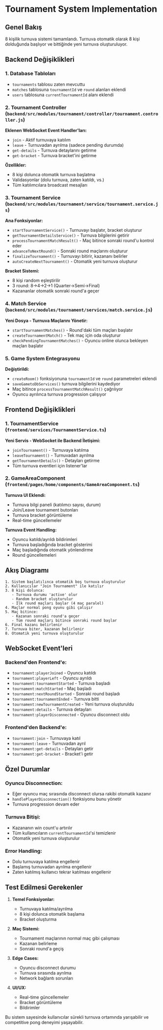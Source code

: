 # Tournament System Implementation

## Genel Bakış

8 kişilik turnuva sistemi tamamlandı. Turnuva otomatik olarak 8 kişi dolduğunda başlıyor ve bittiğinde yeni turnuva oluşturuluyor.

## Backend Değişiklikleri

### 1. Database Tabloları
- `tournaments` tablosu zaten mevcuttu
- `matches` tablosuna `tournamentId` ve `round` alanları eklendi
- `users` tablosuna `currentTournamentId` alanı eklendi

### 2. Tournament Controller (`backend/src/modules/tournament/controller/tournament.controller.js`)
**Eklenen WebSocket Event Handler'ları:**
- `join` - Aktif turnuvaya katılım
- `leave` - Turnuvadan ayrılma (sadece pending durumda)
- `get-details` - Turnuva detaylarını getirme
- `get-bracket` - Turnuva bracket'ini getirme

**Özellikler:**
- 8 kişi dolunca otomatik turnuva başlatma
- Validasyonlar (dolu turnuva, zaten katıldı, vs.)
- Tüm katılımcılara broadcast mesajları

### 3. Tournament Service (`backend/src/modules/tournament/service/tournament.service.js`)
**Ana Fonksiyonlar:**
- `startTournamentService()` - Turnuvayı başlatır, bracket oluşturur
- `getTournamentDetailsService()` - Turnuva bilgilerini getirir
- `processTournamentMatchResult()` - Maç bitince sonraki round'u kontrol eder
- `advanceToNextRound()` - Sonraki round maçlarını oluşturur
- `finalizeTournament()` - Turnuvayı bitirir, kazananı belirler
- `autoCreateNextTournament()` - Otomatik yeni turnuva oluşturur

**Bracket Sistemi:**
- 8 kişi random eşleştirilir
- 3 round: 8→4→2→1 (Quarter→Semi→Final)
- Kazananlar otomatik sonraki round'a geçer

### 4. Match Service (`backend/src/modules/tournament/services/match.service.js`)
**Yeni Dosya - Turnuva Maçlarını Yönetir:**
- `startTournamentMatches()` - Round'daki tüm maçları başlatır
- `createTournamentMatch()` - Tek maç için oda oluşturur
- `checkPendingTournamentMatches()` - Oyuncu online olunca bekleyen maçları başlatır

### 5. Game System Entegrasyonu
**Değiştirildi:**
- `createRoom()` fonksiyonuna `tournamentId` ve `round` parametreleri eklendi
- `saveGametoDbServices()` turnuva bilgilerini kaydediyor
- Maç bitince `processTournamentMatchResult()` çağrılıyor
- Oyuncu ayrılınca turnuva progression çalışıyor

## Frontend Değişiklikleri

### 1. TournamentService (`frontend/services/TournamentService.ts`)
**Yeni Servis - WebSocket ile Backend İletişimi:**
- `joinTournament()` - Turnuvaya katılma
- `leaveTournament()` - Turnuvadan ayrılma
- `getTournamentDetails()` - Detayları getirme
- Tüm turnuva eventleri için listener'lar

### 2. GameAreaComponent (`frontend/pages/home/components/GameAreaComponent.ts`)
**Turnuva UI Eklendi:**
- Turnuva bilgi paneli (katılımcı sayısı, durum)
- Join/Leave tournament butonları
- Turnuva bracket görüntüleme
- Real-time güncellemeler

**Turnuva Event Handling:**
- Oyuncu katıldı/ayrıldı bildirimleri
- Turnuva başladığında bracket gösterimi
- Maç başladığında otomatik yönlendirme
- Round güncellemeleri

## Akış Diagramı

```
1. Sistem başlatılınca otomatik boş turnuva oluşturulur
2. Kullanıcılar "Join Tournament" ile katılır
3. 8 kişi dolunca:
   - Turnuva durumu 'active' olur
   - Random bracket oluşturulur
   - İlk round maçları başlar (4 maç paralel)
4. Maçlar normal pong oyunu gibi çalışır
5. Maç bitince:
   - Kazanan sonraki round'a geçer
   - Tüm round maçları bitince sonraki round başlar
6. Final kazanı belirlenir
7. Turnuva biter, kazanan belirlenir
8. Otomatik yeni turnuva oluşturulur
```

## WebSocket Event'leri

### Backend'den Frontend'e:
- `tournament:playerJoined` - Oyuncu katıldı
- `tournament:playerLeft` - Oyuncu ayrıldı  
- `tournament:tournamentStarted` - Turnuva başladı
- `tournament:matchStarted` - Maç başladı
- `tournament:nextRoundStarted` - Sonraki round başladı
- `tournament:tournamentEnded` - Turnuva bitti
- `tournament:newTournamentCreated` - Yeni turnuva oluşturuldu
- `tournament:details` - Turnuva detayları
- `tournament:playerDisconnected` - Oyuncu disconnect oldu

### Frontend'den Backend'e:
- `tournament:join` - Turnuvaya katıl
- `tournament:leave` - Turnuvadan ayrıl
- `tournament:get-details` - Detayları getir
- `tournament:get-bracket` - Bracket'i getir

## Özel Durumlar

### Oyuncu Disconnection:
- Eğer oyuncu maç sırasında disconnect olursa rakibi otomatik kazanır
- `handlePlayerDisconnection()` fonksiyonu bunu yönetir
- Turnuva progression devam eder

### Turnuva Bitişi:
- Kazananın win count'u artırılır
- Tüm kullanıcıların `currentTournamentId`'si temizlenir
- Otomatik yeni turnuva oluşturulur

### Error Handling:
- Dolu turnuvaya katılma engellenir
- Başlamış turnuvadan ayrılma engellenir
- Zaten katılmış kullanıcı tekrar katılması engellenir

## Test Edilmesi Gerekenler

1. **Temel Fonksiyonlar:**
   - Turnuvaya katılma/ayrılma
   - 8 kişi dolunca otomatik başlama
   - Bracket oluşturma

2. **Maç Sistemi:**
   - Tournament maçlarının normal maç gibi çalışması
   - Kazanan belirleme
   - Sonraki round'a geçiş

3. **Edge Cases:**
   - Oyuncu disconnect durumu
   - Turnuva sırasında ayrılma
   - Network bağlantı sorunları

4. **UI/UX:**
   - Real-time güncellemeler
   - Bracket görüntüleme
   - Bildirimler

Bu sistem sayesinde kullanıcılar sürekli turnuva ortamında yarışabilir ve competitive pong deneyimi yaşayabilir.